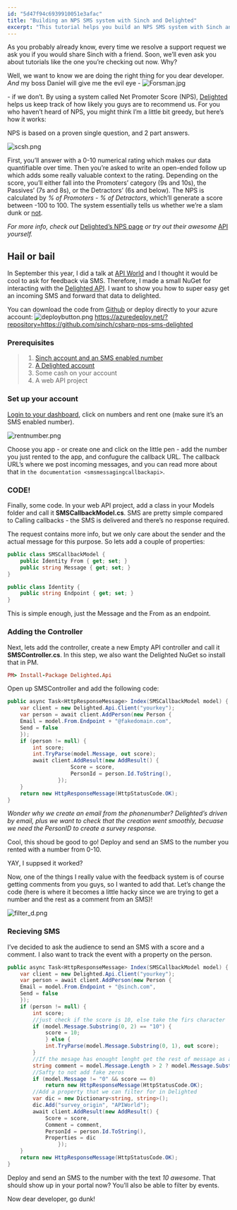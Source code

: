 ```yaml
---
id: "5d47f94c6939910051e3afac"
title: "Building an NPS SMS system with Sinch and Delighted"
excerpt: "This tutorial helps you build an NPS SMS system with Sinch and Delighted. By using a system called Net Promoter Score (NPS), https://delighted.com helps you keep track of how likely your users are to recommend you."
---
```

As you probably already know, every time we resolve a support request we ask you if you would share Sinch with a friend. Soon, we’ll even ask you about tutorials like the one you’re checking out now. Why?

Well, we want to know we are doing the right thing for you dear developer. *And* my boss Daniel will give me the evil eye -
![Forsman.jpg](https://files.readme.io/f6a2a38-Forsman.jpg)

\- if we don’t. By using a system called Net Promoter Score (NPS), [Delighted](https://delighted.com/) helps us keep track of how likely you guys are to recommend us. For you who haven’t heard of NPS, you might think I’m a little bit greedy, but here’s how it works:

NPS is based on a proven single question, and 2 part answers.

![scsh.png](https://files.readme.io/63c91a9-scsh.png)

First, you’ll answer with a 0-10 numerical rating which makes our data quantifiable over time. Then you’re asked to write an open-ended follow up which adds some really valuable context to the rating. Depending on the score, you’ll either fall into the Promoters’ category (9s and 10s), the Passives’ (7s and 8s), or the Detractors’ (6s and below). The NPS is calculated by *% of Promoters - % of Detractors*, which’ll generate a score between -100 to 100. The system essentially tells us whether we’re a slam dunk or [not](http://www.reactiongifs.com/r/slam-dunk.gif).

*For more info, check out* [Delighted’s NPS page](https://delighted.com/net-promoter-score) *or try out their awesome* [API](https://delighted.com/docs/api\)) *yourself.*

## Hail or bail

In September this year, I did a talk at [API World](http://integrate2015.sched.org/speaker/christian64?iframe=no&w=i:0;&sidebar=yes&bg=no&utm_source=Sinch+Partners&utm_campaign=a442daf0b7-Newsletter_September_v29_16_2015&utm_medium=email&utm_term=0_424b5acd88-a442daf0b7-132935801#.VgKvaSCqpBd) and I thought it would be cool to ask for feedback via SMS. Therefore, I made a small NuGet for interacting with the [Delighted API](https://www.nuget.org/packages/Delighted.Api/0.1.1.1). I want to show you how to super easy get an incoming SMS and forward that data to delighted.

You can download the code from [Github](https://github.com/sinch/csharp-nps-sms-delighted) or deploy directly to your azure account:
![deploybutton.png](https://files.readme.io/0b42044-deploybutton.png)
https://azuredeploy.net/?repository=https://github.com/sinch/csharp-nps-sms-delighted

### Prerequisites

> 1.  [Sinch account and an SMS enabled number](https://portal.sinch.com/#/signup)
> 2.  [A Delighted account](https://delighted.com/)
> 3.  Some cash on your account
> 4.  A web API project

### Set up your account

[Login to your dashboard](https://portal.sinch.com/#/login), click on numbers and rent one (make sure it’s an SMS enabled number).

![rentnumber.png](https://files.readme.io/47e3aa3-rentnumber.png)

Choose you app - or create one and click on the little pen - add the number you just rented to the app, and confugure the callback URL. The callback URL’s where we post incoming messages, and you can read more about that in `the documentation <smsmessagingcallbackapi>`.

### CODE\!

Finally, some code. In your web API project, add a class in your Models folder and call it **SMSCallbackModel.cs**. SMS are pretty simple compared to Calling callbacks - the SMS is delivered and there’s no response required.

The request contains more info, but we only care about the sender and the actual message for this purpose. So lets add a couple of properties:

```csharp
public class SMSCallbackModel {
    public Identity From { get; set; }
    public string Message { get; set; }
}

public class Identity {
    public string Endpoint { get; set; }
}
```

This is simple enough, just the Message and the From as an endpoint.

### Adding the Controller

Next, lets add the controller, create a new Empty API controller and call it **SMSController.cs**. In this step, we also want the Delighted NuGet so install that in PM.

```ruby
PM> Install-Package Delighted.Api
```

Open up SMSController and add the following code:

```csharp
public async Task<HttpResponseMessage> Index(SMSCallbackModel model) {
    var client = new Delighted.Api.Client("yourkey");
    var person = await client.AddPerson(new Person {
    Email = model.From.Endpoint + "@fakedomain.com",
    Send = false
    });
    if (person != null) {
        int score;
        int.TryParse(model.Message, out score);
        await client.AddResult(new AddResult() {
                    Score = score,
                    PersonId = person.Id.ToString(),
                });
    }
    return new HttpResponseMessage(HttpStatusCode.OK);
}
```

*Wonder why we create an email from the phonenumber? Delighted’s driven by email, plus we want to check that the creation went smoothly, becuase we need the PersonID to create a survey response.*

Cool, this shoud be good to go\! Deploy and send an SMS to the number you rented with a number from 0-10.

YAY, I suppsed it worked?

Now, one of the things I really value with the feedback system is of course getting comments from you guys, so I wanted to add that. Let’s change the code (here is where it becomes a little hacky since we are trying to get a number and the rest as a comment from an SMS)\!

![filter_d.png](https://files.readme.io/0efda3b-filter_d.png)

### Recieving SMS

I’ve decided to ask the audience to send an SMS with a score and a comment. I also want to track the event with a property on the person.

```csharp
public async Task<HttpResponseMessage> Index(SMSCallbackModel model) {
    var client = new Delighted.Api.Client("yourkey");
    var person = await client.AddPerson(new Person {
    Email = model.From.Endpoint + "@sinch.com",
    Send = false
    });
    if (person != null) {
        int score;
        //just check if the score is 10, else take the firs character 
        if (model.Message.Substring(0, 2) == "10") {
            score = 10;
            } else {
            int.TryParse(model.Message.Substring(0, 1), out score);
        }
        //If the mesage has enought lenght get the rest of message as a comment
        string comment = model.Message.Length > 2 ? model.Message.Substring(score == 10 ? 2 : 1) : "";
        //Safty to not add fake zeros        
        if (model.Message != "0" && score == 0)
            return new HttpResponseMessage(HttpStatusCode.OK);
        //Add a property that we can filter for in Delighted  
        var dic = new Dictionary<string, string>();
        dic.Add("survey_origin", "APIWorld");
        await client.AddResult(new AddResult() {
            Score = score,
            Comment = comment,
            PersonId = person.Id.ToString(),
            Properties = dic
                });
    }
    return new HttpResponseMessage(HttpStatusCode.OK);
}
```

Deploy and send an SMS to the number with the text *10 awesome*. That should show up in your portal now? You’ll also be able to filter by events.

Now dear developer, go dunk\!